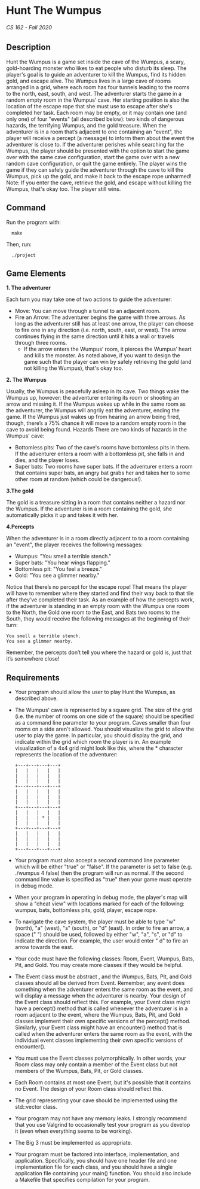 # Hunt The Wumpus
###### CS 162 - Fall 2020

## Description

Hunt the Wumpus is a game set inside the cave of the Wumpus, a scary, gold-hoarding monster who likes to eat people who disturb its sleep. The player's goal is to guide an adventurer to kill the Wumpus, find its hidden gold, and escape alive. The Wumpus lives in a large cave of rooms arranged in a grid, where each room has four tunnels leading to the rooms to the north, east, south, and west.
The adventurer starts the game in a random empty room in the Wumpus’ cave. Her starting position is also the location of the escape rope that she must use to escape after she's completed her task.
Each room may be empty, or it may contain one (and only one) of four "events" (all described below): two kinds of dangerous hazards, the terrifying Wumpus, and the gold treasure. When the adventurer is in a room that’s adjacent to one containing an "event", the player will receive a percept (a message) to inform them about the event the adventurer is close to.
If the adventurer perishes while searching for the Wumpus, the player should be presented with the option to start the game over with the same cave configuration, start the game over with a new random cave configuration, or quit the game entirely.
The player wins the game if they can safely guide the adventurer through the cave to kill the Wumpus, pick up the gold, and make it back to the escape rope unharmed!
Note: If you enter the cave, retrieve the gold, and escape without killing the Wumpus, that's okay too. The player still wins.


## Command 

Run the program with: 

      make

Then, run: 

      ./project


## Game Elements 

**1. The adventurer**

Each turn you may take one of two actions to guide the adventurer:
- Move: You can move through a tunnel to an adjacent room.
- Fire an Arrow: The adventurer begins the game with three arrows. As long as the adventurer still has at least one arrow, the player can choose to fire one in any direction (i.e. north, south, east, or west). The arrow continues flying in the same direction until it hits a wall or travels through three rooms. 
  - If the arrow enters the Wumpus’ room, it pierces the Wumpus’ heart and kills the monster. As noted above, if you want to design the game such that the player can win by safely retrieving the gold (and not killing the Wumpus), that's okay too.

**2. The Wumpus**

Usually, the Wumpus is peacefully asleep in its cave. Two things wake the Wumpus up, however: the adventurer entering its room or shooting an arrow and missing it. If the Wumpus wakes up while in the same room as the adventurer, the Wumpus will angrily eat the adventurer, ending the game. If the Wumpus just wakes up from hearing an arrow being fired, though, there’s a 75% chance it will move to a random empty room in the cave to avoid being found.
Hazards
There are two kinds of hazards in the Wumpus' cave:
- Bottomless pits: Two of the cave's rooms have bottomless pits in them. If the adventurer enters a room with a bottomless pit, she falls in and dies, and the player loses.
- Super bats: Two rooms have super bats. If the adventurer enters a room that contains super bats, an angry bat grabs her and takes her to some other room at random (which could be dangerous!).

**3.The gold**

The gold is a treasure sitting in a room that contains neither a hazard nor the Wumpus. If the adventurer is in a room containing the gold, she automatically picks it up and takes it with her.

**4.Percepts**

When the adventurer is in a room directly adjacent to to a room containing an "event", the player receives the following messages:
- Wumpus: "You smell a terrible stench."
- Super bats: "You hear wings flapping."
- Bottomless pit: "You feel a breeze."
- Gold: "You see a glimmer nearby."

Notice that there’s no percept for the escape rope! That means the player will have to remember where they started and find their way back to that tile after they’ve completed their task.
As an example of how the percepts work, if the adventurer is standing in an empty room with the Wumpus one room to the North, the Gold one room to the East, and Bats two rooms to the South, they would receive the following messages at the beginning of their turn:

    You smell a terrible stench.
    You see a glimmer nearby.

Remember, the percepts don’t tell you where the hazard or gold is, just that it’s somewhere close!

## Requirements

-	Your program should allow the user to play Hunt the Wumpus, as described above.
-	The Wumpus' cave is represented by a square grid. The size of the grid (i.e. the number of rooms on one side of the square) should be specified as a command line parameter to your program. Caves smaller than four rooms on a side aren't allowed. You should visualize the grid to allow the user to play the game. In particular, you should display the grid, and indicate within the grid which room the player is in. An example visualization of a 4x4 grid might look like this, where the * character represents the location of the adventurer:


        +---+---+---+---+
        |   |   |   |   |
        |   |   |   |   |
        |   |   |   |   |
        +---+---+---+---+
        |   |   |   |   |
        |   |   |   |   |
        |   |   |   |   |
        +---+---+---+---+
        |   |   |   |   |
        |   |   | * |   |
        |   |   |   |   |
        +---+---+---+---+
        |   |   |   |   |
        |   |   |   |   |
        |   |   |   |   |
        +---+---+---+---+


- Your program must also accept a second command line parameter which will be either "true" or "false". If the parameter is set to false (e.g. ./wumpus 4 false) then the program will run as normal. If the second command line value is specified as "true" then your game must operate in debug mode.
- When your program in operating in debug mode, the player's map will show a "cheat view" with locations marked for each of the following: wumpus, bats, bottomless pits, gold, player, escape rope.
- To navigate the cave system, the player must be able to type "w" (north), "a" (west), "s" (south), or "d" (east). In order to fire an arrow, a space (" ") should be used, followed by either "w", "a", "s", or "d" to indicate the direction. For example, the user would enter " d" to fire an arrow towards the east.
- Your code must have the following classes: Room, Event, Wumpus, Bats, Pit, and Gold. You may create more classes if they would be helpful.
- The Event class must be abstract , and the Wumpus, Bats, Pit, and Gold classes should all be derived from Event. Remember, any event does something when the adventurer enters the same room as the event, and will display a message when the adventurer is nearby. Your design of the Event class should reflect this. For example, your Event class might have a percept() method that is called whenever the adventurer is in a room adjacent to the event, where the Wumpus, Bats, Pit, and Gold classes implement their own specific versions of the percept() method. Similarly, your Event class might have an encounter() method that is called when the adventurer enters the same room as the event, with the individual event classes implementing their own specific versions of encounter().
- You must use the Event classes polymorphically. In other words, your Room class may only contain a member of the Event class but not members of the Wumpus, Bats, Pit, or Gold classes.
- Each Room contains at most one Event, but it's possible that it contains no Event. The design of your Room class should reflect this.
- The grid representing your cave should be implemented using the std::vector class.
- Your program may not have any memory leaks. I strongly recommend that you use Valgrind to occasionally test your program as you develop it (even when everything seems to be working).
- The Big 3 must be implemented as appropriate.
- Your program must be factored into interface, implementation, and application. Specifically, you should have one header file and one implementation file for each class, and you should have a single application file containing your main() function. You should also include a Makefile that specifies compilation for your program.

